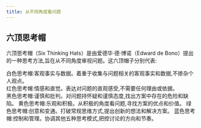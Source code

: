 ```yaml
---
title: 从不同角度看问题
---
```


## 六顶思考帽
六顶思考帽（Six Thinking Hats）是由爱德华·德·博诺（Edward de Bono）提出的一种思考方法,旨在从不同角度审视问题。这六顶帽子分别代表:

白色思考帽:客观事实与数据。着重于收集与问题相关的客观事实和数据,不掺杂个人观点。  
红色思考帽:情感和直觉。表达对问题的直观感受,不需要任何理由或依据。  
黑色思考帽:谨慎和批判。对问题持怀疑和谨慎态度,找出方案中存在的危险和缺陷。
黄色思考帽:乐观和积极。从积极的角度看问题,寻找方案的优点和价值。
绿色思考帽:创意和变通。打破常规思维方式,提出创新的想法和解决方案。
蓝色思考帽:控制和管理。协调其他五种思考模式,把控讨论的方向和节奏。
